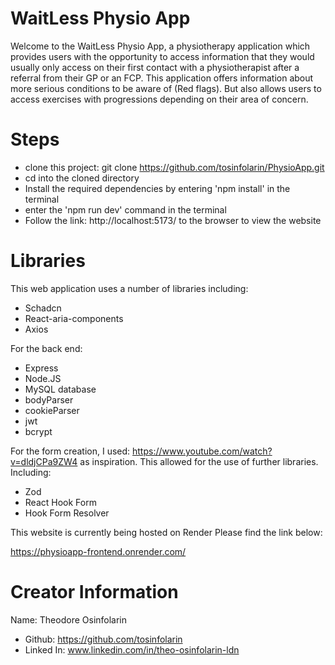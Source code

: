 # WaitLess Physio App


Welcome to the WaitLess Physio App, a physiotherapy application which provides users with the opportunity to access information that they would usually only access on their first contact with a physiotherapist after a referral from their GP or an FCP. This application offers information about more serious conditions to be aware of (Red flags). But also allows users to access exercises with progressions depending on their area of concern.



# Steps

- clone this project: git clone https://github.com/tosinfolarin/PhysioApp.git
- cd into the cloned directory
- Install the required dependencies by entering 'npm install' in the terminal
- enter the 'npm run dev' command in the terminal
- Follow the link: http://localhost:5173/ to the browser to view the website


# Libraries


This web application uses a number of libraries including:
- Schadcn
- React-aria-components
- Axios

For the back end:
- Express
- Node.JS
- MySQL database
- bodyParser
- cookieParser
- jwt
- bcrypt


For the form creation, I used: https://www.youtube.com/watch?v=dldjCPa9ZW4 as inspiration. This allowed for the use of further libraries. Including:
- Zod
- React Hook Form
- Hook Form Resolver



This website is currently being hosted on Render Please find the link below:

https://physioapp-frontend.onrender.com/




# Creator Information


Name: Theodore Osinfolarin
- Github: https://github.com/tosinfolarin
- Linked In: www.linkedin.com/in/theo-osinfolarin-ldn



